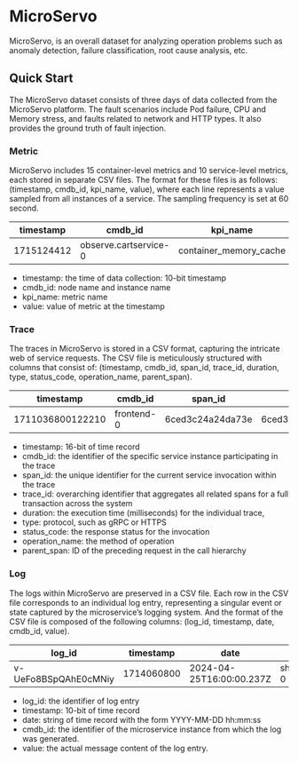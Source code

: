# MicroServo

MicroServo, is an overall dataset for analyzing operation problems such as anomaly detection, failure classification, root cause analysis, etc.

## Quick Start
The MicroServo dataset consists of three days of data collected from the MicroServo platform. The fault scenarios include Pod failure, CPU and Memory stress, and faults related to network and HTTP types. It also provides the ground truth of fault injection.

### Metric
MicroServo includes 15 container-level metrics and 10 service-level metrics, each stored in separate CSV files. The format for these files is as follows: (timestamp, cmdb_id, kpi_name, value), where each line represents a value sampled from all instances of a service. The sampling frequency is set at 60 second.

| timestamp   | cmdb_id   | kpi_name   | value   |
| ----------- | -------   | -------   | -------   |
| 1715124412  | observe.cartservice-0 | container_memory_cache | 30363648 |

- timestamp: the time of data collection: 10-bit timestamp
- cmdb_id: node name and instance name
- kpi_name: metric name
- value: value of metric at the timestamp

### Trace
The traces in MicroServo is stored in a CSV format, capturing the intricate web of service requests. The CSV file is meticulously structured with columns that consist of: (timestamp, cmdb_id, span_id, trace_id, duration, type,
status_code, operation_name, parent_span).

| timestamp   | cmdb_id   | span_id   | trace_id   | duration   | type   | status_code   | operation_name   | parent_span   |
| ----------- | --------   | -------   | -------   | -------   | -------   | -------   | -------   | -------   |
| 1711036800122210  | frontend-0 | 6ced3c24a24da73e | 6ced3c24a24da73ead6eb3325d860ea4 | 11199 | request | 0 | /hipstershop.FrontendService/ProductGrpc	| 6ced3c24a24da73e

- timestamp: 16-bit of time record
- cmdb_id: the identifier of the specific service instance participating in the trace
- span_id: the unique identifier for the current service invocation within the trace
- trace_id: overarching identifier that aggregates all related spans for a full transaction across the system
- duration: the execution time (milliseconds) for the individual trace,
- type: protocol, such as gRPC or HTTPS
- status_code: the response status for the invocation
- operation_name: the method of operation
- parent_span: ID of the preceding request in the call hierarchy

### Log
The logs within MicroServo are preserved in a CSV file. Each row in the CSV file corresponds to an individual log entry, representing a singular event or state captured by the microservice’s logging system. And the format of the CSV file is composed of the following columns: (log_id, timestamp, date, cmdb_id, value). 

| log_id   | timestamp   | date   | cmdb_id   | message   |
| ----------- | -------   | -------   | -------   | -------   |
| v-UeFo8BSpQAhE0cMNiy  | 1714060800 | 2024-04-25T16:00:00.237Z | shippingservice-0 | level:debug,message:gathering metrics |

- log_id: the identifier of log entry
- timestamp: 10-bit of time record
- date: string of time record with the form YYYY-MM-DD hh:mm:ss
- cmdb_id: the identifier of the microservice instance from which the log was generated. 
- value: the actual message content of the log entry.
